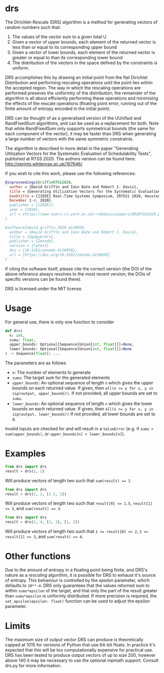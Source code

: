# drs

The Dirichlet-Rescale (DRS) algorithm is a method for generating
vectors of random numbers such that:

1. The values of the vector sum to a given total U
2. Given a vector of upper bounds, each element of the returned vector is less than or equal to its corresponding upper bound
3. Given a vector of lower bounds, each element of the returned vector is greater or equal to than its corresponding lower bound
4. The distribution of the vectors in the space defined by the constraints is uniform.

DRS accomplishes this by drawing an initial point from the flat Dirichlet
Distribution and performing rescaling operations until the point
lies within the accepted region. The way in which the rescaling
operations are performed preseves the uniformity of the distribution;
the remainder of the algorithm is all about efficiently performing
these operations and minimising the effects of the rescale operations
(floating point error, running out of the finite amount of entropy
encoded in the initial point).

DRS can be thought of as a generalised version of the UUnifast and
RandFixedSum algorithms, and can be used as a replacement for both.
Note that while RandFixedSum only supports symmetrical bounds (the
same for each component of the vector), it may be faster than
DRS when generating a large number of vectors with the same
symmetric constraints.

The algorithm is described in more detail in the paper
"Generating Utilization Vectors for the Systematic Evaluation of
Schedulability Tests", published at RTSS 2020. The authors version
can be found here: http://eprints.whiterose.ac.uk/167646/

If you wish to cite this work, please use the following references:

```bibtex
@inproceedings{GriffinRTSS2020,
  author = {David Griffin and Iain Bate and Robert I. Davis},
  title = {Generating Utilization Vectors for the Systematic Evaluation of Schedulability Tests},
  booktitle = {{IEEE} Real-Time Systems Symposium, {RTSS} 2020, Houston, Texas, USA},
  December 1-4, 2020},
  publisher = {{IEEE}},
  year = {2020},
  url = {https://www-users.cs.york.ac.uk/~robdavis/papers/DRSRTSS2020.pdf}
}

@software{david_griffin_2020_4118059,
  author = {David Griffin and Iain Bate and Robert I. Davis},
  title = {dgdguk/drs},
  publisher = {Zenodo},
  version = {latest}
  doi = {10.5281/zenodo.4118058},
  url = {https://doi.org/10.5281/zenodo.4118058}
}
```

If citing the software itself, please cite the correct version (the DOI
of the above reference always resolves to the most recent version; the DOIs
of specific versions can be found there).

DRS is licensed under the MIT license.

# Usage

For general use, there is only one function to consider

```python
def drs(
  n: int, 
  sumu: float, 
  upper_bounds: Optional[Sequence[Union[int, float]]]=None,
  lower_bounds: Optional[Sequence[Union[int, float]]]=None
) -> Sequence[float]: ...
```

The parameters are as follows

* `n`: The number of elements to generate
* `sumu`: The target sum for the generated elements
* `upper_bounds`: An optional sequence of length `n` which gives the upper bounds on each returned value. If given, then `all(x <= y for x, y in zip(output, upper_bounds))`. If not provided, all upper bounds are set to `sumu`.
* `lower_bounds`: An optional sequence of length `n` which gives the lower bounds on each returned value. If given, then `all(x >= y for x, y in zip(output, lower_bounds))` If not provided, all lower bounds are set to `0`.

Invalid inputs are checked for and will result in a `ValueError` (e.g. if `sumu > sum(upper_bounds)`, or `upper_bounds[n] < lower_bounds[n]`).

# Examples

```python
from drs import drs
result = drs(2, 2)
```

Will produce vectors of length two such that `sum(result) == 2`

```python
from drs import drs
result = drs(2, 3, [1.5, 3])
```

Will produce vectors of length two such that `result[0] <= 1.5`, `result[1] <= 3`, and `sum(result) == 3`.

```python
from drs import drs
result = drs(2, 4, [2, 3], [1, 2])
```

Will produce vectors of length two such that `1 <= result[0] <= 2`, `2 <= result[1] <= 3`, and `sum(result) == 4`.

# Other functions

Due to the amount of entropy in a floating point being finite, and DRS's nature as a *rescaling* algorithm, it is possible for DRS to exhaust it's source of entropy. This behaviour is controlled by the *epsilon* parameter, which defaults to `10**-4`. DRS only guarantees that the values returned sum to within `sumu*epsilon` of the target, and that only the part of the result greater than `sumu*epsilon` is uniformly distributed. If more precision is required, the `set_epsilon(epsilon: float)` function can be used to adjust the epsilon parameter.

# Limits

The maximum size of output vector DRS can produce is theoretically capped at 1015 for versions of Python that use 64-bit floats. In practice it's expected that this will be too computationally expensive for practical use. DRS has been tested to produce output vectors of up to size 200, however above 140 it may be necessary to use the optional mpmath support. Consult drs.py for more information.

